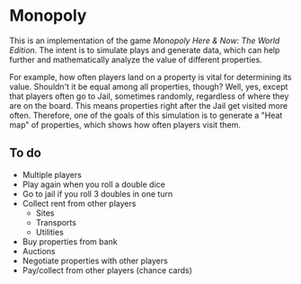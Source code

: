 # Monopoly

This is an implementation of the game *Monopoly Here & Now: The World Edition*. The intent is to simulate plays and generate data, which can help further and mathematically analyze the value of different properties. 

For example, how often players land on a property is vital for determining its value. Shouldn't it be equal among all properties, though? Well, yes, except that players often go to Jail, sometimes randomly, regardless of where they are on the board. This means properties right after the Jail get visited more often. Therefore, one of the goals of this simulation is to generate a "Heat map" of properties, which shows how often players visit them.

## To do
- Multiple players
- Play again when you roll a double dice
- Go to jail if you roll 3 doubles in one turn
- Collect rent from other players
  - Sites
  - Transports
  - Utilities
- Buy properties from bank
- Auctions
- Negotiate properties with other players
- Pay/collect from other players (chance cards)
